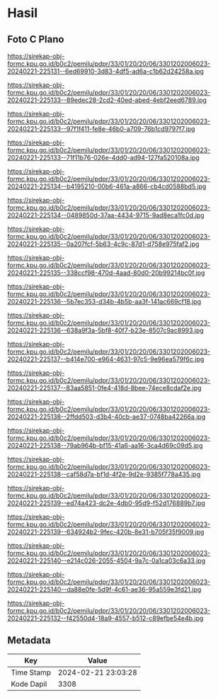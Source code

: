 # Hasil

## Foto C Plano

https://sirekap-obj-formc.kpu.go.id/b0c2/pemilu/pdpr/33/01/20/20/06/3301202006023-20240221-225131--6ed69910-3d83-4df5-ad6a-c1b62d24258a.jpg

https://sirekap-obj-formc.kpu.go.id/b0c2/pemilu/pdpr/33/01/20/20/06/3301202006023-20240221-225133--89edec28-2cd2-40ed-abed-4ebf2eed6789.jpg

https://sirekap-obj-formc.kpu.go.id/b0c2/pemilu/pdpr/33/01/20/20/06/3301202006023-20240221-225133--97f1f411-fe8e-46b0-a709-76b1cd9797f7.jpg

https://sirekap-obj-formc.kpu.go.id/b0c2/pemilu/pdpr/33/01/20/20/06/3301202006023-20240221-225133--71f11b76-026e-4dd0-ad94-127fa520108a.jpg

https://sirekap-obj-formc.kpu.go.id/b0c2/pemilu/pdpr/33/01/20/20/06/3301202006023-20240221-225134--b4195210-00b6-461a-a866-cb4cd0588bd5.jpg

https://sirekap-obj-formc.kpu.go.id/b0c2/pemilu/pdpr/33/01/20/20/06/3301202006023-20240221-225134--0489850d-37aa-4434-9715-9ad8eca1fc0d.jpg

https://sirekap-obj-formc.kpu.go.id/b0c2/pemilu/pdpr/33/01/20/20/06/3301202006023-20240221-225135--0a207fcf-5b63-4c9c-87d1-d758e975faf2.jpg

https://sirekap-obj-formc.kpu.go.id/b0c2/pemilu/pdpr/33/01/20/20/06/3301202006023-20240221-225135--338ccf98-470d-4aad-80d0-20b99214bc0f.jpg

https://sirekap-obj-formc.kpu.go.id/b0c2/pemilu/pdpr/33/01/20/20/06/3301202006023-20240221-225136--5b7ec353-d34b-4b5b-aa3f-141ac669cf18.jpg

https://sirekap-obj-formc.kpu.go.id/b0c2/pemilu/pdpr/33/01/20/20/06/3301202006023-20240221-225136--638a9f3a-5bf8-40f7-b23e-8507c9ac8993.jpg

https://sirekap-obj-formc.kpu.go.id/b0c2/pemilu/pdpr/33/01/20/20/06/3301202006023-20240221-225137--b414e700-e964-4631-97c5-9e96ea579f6c.jpg

https://sirekap-obj-formc.kpu.go.id/b0c2/pemilu/pdpr/33/01/20/20/06/3301202006023-20240221-225137--83aa5851-0fe4-418d-8bee-74ece8cdaf2e.jpg

https://sirekap-obj-formc.kpu.go.id/b0c2/pemilu/pdpr/33/01/20/20/06/3301202006023-20240221-225138--2ffdd503-d3b4-40cb-ae37-0748ba42266a.jpg

https://sirekap-obj-formc.kpu.go.id/b0c2/pemilu/pdpr/33/01/20/20/06/3301202006023-20240221-225138--79ab964b-bf15-41a6-aa16-3ca4d69c09d5.jpg

https://sirekap-obj-formc.kpu.go.id/b0c2/pemilu/pdpr/33/01/20/20/06/3301202006023-20240221-225138--caf58d7a-bf1d-4f2e-9d2e-9385f778a435.jpg

https://sirekap-obj-formc.kpu.go.id/b0c2/pemilu/pdpr/33/01/20/20/06/3301202006023-20240221-225139--ed74a423-dc2e-4db0-95d9-f52d176889b7.jpg

https://sirekap-obj-formc.kpu.go.id/b0c2/pemilu/pdpr/33/01/20/20/06/3301202006023-20240221-225139--634924b2-9fec-420b-8e31-b705f35f9009.jpg

https://sirekap-obj-formc.kpu.go.id/b0c2/pemilu/pdpr/33/01/20/20/06/3301202006023-20240221-225140--e214c026-2055-4504-9a7c-0a1ca03c6a33.jpg

https://sirekap-obj-formc.kpu.go.id/b0c2/pemilu/pdpr/33/01/20/20/06/3301202006023-20240221-225140--da88e0fe-5d9f-4c61-ae36-95a559e3fd21.jpg

https://sirekap-obj-formc.kpu.go.id/b0c2/pemilu/pdpr/33/01/20/20/06/3301202006023-20240221-225132--f42550d4-18a9-4557-b512-c89efbe54e4b.jpg


## Metadata

| Key        | Value               |
| ---------- | ------------------- |
| Time Stamp | 2024-02-21 23:03:28 |
| Kode Dapil | 3308                |



